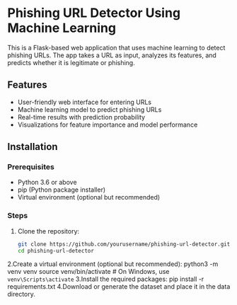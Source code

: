 # Phishing URL Detector Using Machine Learning

This is a Flask-based web application that uses machine learning to detect phishing URLs. The app takes a URL as input, analyzes its features, and predicts whether it is legitimate or phishing.

## Features

- User-friendly web interface for entering URLs
- Machine learning model to predict phishing URLs
- Real-time results with prediction probability
- Visualizations for feature importance and model performance

## Installation

### Prerequisites

- Python 3.6 or above
- pip (Python package installer)
- Virtual environment (optional but recommended)

### Steps

1. Clone the repository:

   ```bash
   git clone https://github.com/yourusername/phishing-url-detector.git
   cd phishing-url-detector
2.Create a virtual environment (optional but recommended):
python3 -m venv venv
source venv/bin/activate  # On Windows, use `venv\Scripts\activate`
3.Install the required packages:
pip install -r requirements.txt
4.Download or generate the dataset and place it in the data directory.
